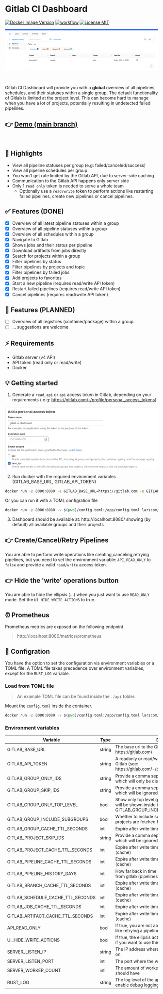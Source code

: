 # Gitlab CI Dashboard

[![Docker Image Version](https://img.shields.io/docker/v/larscom/gitlab-ci-dashboard?sort=semver&label=latest%20release&color=blue)](https://hub.docker.com/r/larscom/gitlab-ci-dashboard)
[![workflow](https://github.com/larscom/gitlab-ci-dashboard/actions/workflows/workflow.yml/badge.svg)](https://github.com/larscom/gitlab-ci-dashboard/actions/workflows/workflow.yml)
[![License MIT](https://img.shields.io/badge/License-MIT-yellow.svg)](https://opensource.org/licenses/MIT)

![Preview](https://github.com/larscom/gitlab-ci-dashboard/blob/main/.github/img/preview.png)

<br />

Gitlab CI Dashboard will provide you with a **global** overview of all pipelines, schedules, and their statuses within a
single group.
The default functionality of Gitlab is limited at the project level. This can become hard to manage when you have a lot
of
projects, potentially resulting in undetected failed pipelines.

## 👉 [Demo (main branch)](https://gitlab-ci-dashboard.larscom.nl)

<br />

## 🚀 Highlights

- View all pipeline statuses per group (e.g: failed/canceled/success)
- View all pipeline schedules per group
- You won't get rate limited by the Gitlab API, due to server-side caching
- Communication to the Gitlab API happens only server side
- Only 1 `read only` token is needed to serve a whole team
    - Optionally use a `read/write` token to perform actions like restarting failed pipelines, create new pipelines or
      cancel pipelines.

## ✅ Features (DONE)

- [x] Overview of all latest pipeline statuses within a group
- [x] Overview of all pipeline statuses within a group
- [x] Overview of all schedules within a group
- [x] Navigate to Gitlab
- [x] Shows jobs and their status per pipeline
- [x] Download artifacts from jobs directly
- [x] Search for projects within a group
- [x] Filter pipelines by status
- [x] Filter pipelines by projects and topic
- [x] Filter pipelines by failed jobs
- [x] Add projects to favorites
- [x] Start a new pipeline (requires read/write API token)
- [x] Restart failed pipelines (requires read/write API token)
- [x] Cancel pipelines (requires read/write API token)

## 📒 Features (PLANNED)

- [ ] Overview of all registries (container/package) within a group
- [ ] ... suggestions are welcome

## ⚡️ Requirements

- Gitlab server (v4 API)
- API token (read only or read/write)
- Docker

## 💡 Getting started

1. Generate a `read_api` or `api` access token in Gitlab, depending on your requirements (
   e.g: https://gitlab.com/-/profile/personal_access_tokens)

![Access Token](https://github.com/larscom/gitlab-ci-dashboard/blob/main/.github/img/access_token.png)

2. Run docker with the required environment variables (GITLAB_BASE_URL, GITLAB_API_TOKEN)

```bash
docker run -p 8080:8080 -e GITLAB_BASE_URL=https://gitlab.com -e GITLAB_API_TOKEN=my_token larscom/gitlab-ci-dashboard:latest
```

Or you can run it with a TOML configration file

```bash
docker run -p 8080:8080 -v $(pwd)/config.toml:/app/config.toml larscom/gitlab-ci-dashboard:latest
```

3. Dashboard should be available at: http://localhost:8080/ showing (by default) all available groups and their
   projects

## 👉 Create/Cancel/Retry Pipelines

You are able to perform write operations like creating,canceling,retrying pipelines, but you need to set the environment
variable: `API_READ_ONLY` to `false` and provide a valid `read/write` access token.

## 👉 Hide the 'write' operations button

You are able to hide the ellipsis (...) when you just want to use `READ_ONLY` mode. Set the `UI_HIDE_WRITE_ACTIONS` to
true.

## ⏰ Prometheus

Prometheus metrics are exposed on the following endpoint

> http://localhost:8080/metrics/prometheus

## 🔌 Configration

You have the option to set the configuration via environment variables or a TOML file.
A TOML file takes precedence over environment variables, except for the `RUST_LOG` variable.

### Load from TOML file

> An example TOML file can be found inside the `./api` folder.

Mount the `config.toml` inside the container.

```bash
docker run -p 8080:8080 -v $(pwd)/config.toml:/app/config.toml larscom/gitlab-ci-dashboard:latest
```

### Environment variables

| Variable                          | Type   | Description                                                                                                                        | Required | Default      |
|-----------------------------------|--------|------------------------------------------------------------------------------------------------------------------------------------|----------|--------------|
| GITLAB_BASE_URL                   | string | The base url to the Gitlab server (e.g: https://gitlab.com)                                                                        | yes      |              |
| GITLAB_API_TOKEN                  | string | A readonly or read/write access token generated in Gitlab (see: https://gitlab.com/-/profile/personal_access_tokens)               | yes      |              |
| GITLAB_GROUP_ONLY_IDS             | string | Provide a comma seperated string of group ids which will only be displayed (e.g: 123,789,888)                                      | no       |              |
| GITLAB_GROUP_SKIP_IDS             | string | Provide a comma seperated string of group ids which will be ignored (e.g: 123,789,888)                                             | no       |              |
| GITLAB_GROUP_ONLY_TOP_LEVEL       | bool   | Show only top level groups, projects in sub groups will be shown inside the top level groups (see: GITLAB_GROUP_INCLUDE_SUBGROUPS) | no       | true         |
| GITLAB_GROUP_INCLUDE_SUBGROUPS    | bool   | Whether to include subgroup projects whenever projects are fetched for a specific group                                            | no       | true         |
| GITLAB_GROUP_CACHE_TTL_SECONDS    | int    | Expire after write time in seconds for groups (cache)                                                                              | no       | 300          |
| GITLAB_PROJECT_SKIP_IDS           | string | Provide a comma seperated string of project ids which will be ignored (e.g: 123,789,888)                                           | no       |              |
| GITLAB_PROJECT_CACHE_TTL_SECONDS  | int    | Expire after write time in seconds for projects (cache)                                                                            | no       | 300          |
| GITLAB_PIPELINE_CACHE_TTL_SECONDS | int    | Expire after write time in seconds for pipelines (cache)                                                                           | no       | 5            |
| GITLAB_PIPELINE_HISTORY_DAYS      | int    | How far back in time (days), it should fetch pipelines from gitlab (pipelines tab only)                                            | no       | 5            |
| GITLAB_BRANCH_CACHE_TTL_SECONDS   | int    | Expire after write time in seconds for branches (cache)                                                                            | no       | 60           |
| GITLAB_SCHEDULE_CACHE_TTL_SECONDS | int    | Expire after write time in seconds for schedules (cache)                                                                           | no       | 300          |
| GITLAB_JOB_CACHE_TTL_SECONDS      | int    | Expire after write time in seconds for jobs (cache)                                                                                | no       | 5            |
| GITLAB_ARTIFACT_CACHE_TTL_SECONDS | int    | Expire after write time in seconds for artifacts (cache)                                                                           | no       | 1800         |
| API_READ_ONLY                     | bool   | If true, you are not able to perform 'write' operations like retrying a pipeline                                                   | no       | true         |
| UI_HIDE_WRITE_ACTIONS             | bool   | If true, the ellipsis action button (...) is hidden, handy if you want to use this application in read-only mode                   | no       | false        |
| SERVER_LISTEN_IP                  | string | The IP address where the web server should listen on                                                                               | no       | 0.0.0.0      |
| SERVER_LISTEN_PORT                | int    | The port where the web server should listen on                                                                                     | no       | 8080         |
| SERVER_WORKER_COUNT               | int    | The amount of worker threads the web server should have                                                                            | no       | CPU specific |
| RUST_LOG                          | string | The log level of the application, set to "debug" to enable debug logging                                                           | no       | info         |
